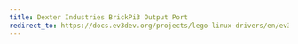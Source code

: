 ```yaml
---
title: Dexter Industries BrickPi3 Output Port
redirect_to: https://docs.ev3dev.org/projects/lego-linux-drivers/en/ev3dev-jessie/brickpi3.html#output-ports
---
```

